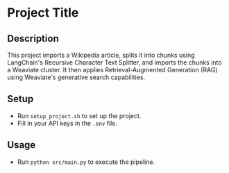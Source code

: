 # Project Title

## Description

This project imports a Wikipedia article, splits it into chunks using LangChain's Recursive Character Text Splitter, and imports the chunks into a Weaviate cluster. It then applies Retrieval-Augmented Generation (RAG) using Weaviate's generative search capabilities.

## Setup

- Run `setup_project.sh` to set up the project.
- Fill in your API keys in the `.env` file.

## Usage

- Run `python src/main.py` to execute the pipeline.
